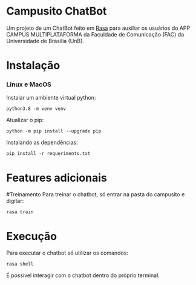 # Campusito ChatBot
Um projeto de um ChatBot feito em [Rasa](https://rasa.com/) para auxiliar os usuários do APP CAMPUS MULTIPLATAFORMA da Faculdade de Comunicação (FAC) da Universidade de Brasília (UnB).

# Instalação

### Linux e MacOS

Instalar um ambiente virtual python:

```
python3.8 -m venv venv
```

Atualizar o pip:

```
python -m pip install --upgrade pip
```

Instalando as dependências:

```
pip install -r requeriments.txt
```

# Features adicionais

#Treinamento
Para treinar o chatbot, só entrar na pasta do campusito e digitar:

```
rasa train
```

# Execução
Para executar o chatbot só utilizar os comandos:

```
rasa shell
```

É possível interagir com o chatbot dentro do próprio terminal.
